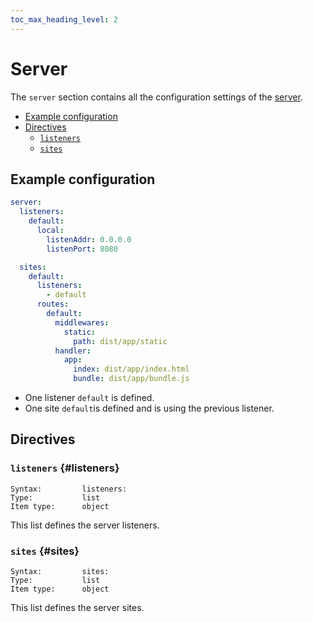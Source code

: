 ```yaml
---
toc_max_heading_level: 2
---
```


# Server

The `server` section contains all the configuration settings of the [server](/neon/configuration/server/overview/).

- [Example configuration](#example-configuration)
- [Directives](#directives)
  - [`listeners`](#listeners)
  - [`sites`](#sites)

## Example configuration

```yaml
server:
  listeners:
    default:
      local:
        listenAddr: 0.0.0.0
        listenPort: 8080

  sites:
    default:
      listeners:
        - default
      routes:
        default:
          middlewares:
            static:
              path: dist/app/static
          handler:
            app:
              index: dist/app/index.html
              bundle: dist/app/bundle.js
```

- One listener `default` is defined.
- One site `default`is defined and is using the previous listener.

## Directives

### `listeners` {#listeners}

    Syntax:         listeners:
    Type:           list
    Item type:      object

This list defines the server listeners.

### `sites` {#sites}

    Syntax:         sites:
    Type:           list
    Item type:      object

This list defines the server sites.
